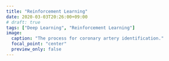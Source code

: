 ```yaml
---
title: "Reinforcement Learning"
date: 2020-03-03T20:26:00+09:00
# draft: true
tags: ["Deep Learning", "Reinforcement Learning"]
image:
  caption: "The process for coronary artery identification."
  focal_point: "center"
  preview_only: false
---
```

